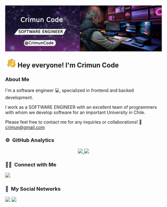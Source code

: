 <p align="center">
  <img alt="Sergie Code" src="https://raw.githubusercontent.com/crimuncode/crimuncode/main/Banner-Github-3.png">
</p>

<p align="center">
  <img alt="Hola" src="https://raw.githubusercontent.com/crimuncode/crimuncode/main/Hand%20Wave.gif" width='40' align="left">
  <h2>Hey everyone! I'm Crimun Code</h2>
</p>


### About Me

I'm a software engineer 💻, specialized in frontend and backed development.

I work as a SOFTWARE ENGINEER with an excellent team of programmers with whom we develop software for an important University in Chile.

Please feel free to contact me for any inquiries or collaborations! 📧 crimun@gmail.com

### ⚙️ &nbsp;GitHub Analytics

<p align="center">
  <a href="https://github.com/crimuncode">
    <img height="180em" src="https://github-readme-stats-eight-theta.vercel.app/api?username=crimuncode&show_icons=true&theme=algolia&include_all_commits=true&count_private=true">
    <img height="180em" src="https://github-readme-stats-eight-theta.vercel.app/api/top-langs/?username=crimuncode&layout=compact&langs_count=8&theme=algolia">
  </a>
</p>

### 🤝🏻 &nbsp;Connect with Me

<p align="left">
  <a href="mailto:crimun@gmail.com"><img src="https://img.shields.io/badge/-crimun@gmail.com-D14836?style=flat&logo=Gmail&logoColor=white"></a>
</p>

### 🔗 &nbsp;My Social Networks

<p align="left">
  <a href="https://www.youtube.com/@crimun"><img src="https://img.shields.io/badge/youtube%20-%23FF0000.svg?&style=flat&logo=YouTube&logoColor=white"></a>
  <a href="https://twitter.com/crimun"><img src="https://img.shields.io/badge/twitter-%231DA1F2.svg?&style=flat&logo=twitter&logoColor=white"></a>
  <!-- <a href="https://instagram.com/sergiecode"><img src="https://img.shields.io/badge/instagram%20-%23E4405F.svg?&style=flat&logo=Instagram&logoColor=white"></a> -->
  <!-- <a href="https://facebook.com/sergiecodeok"><img src="https://img.shields.io/badge/facebook-%231877F2.svg?&style=flat&logo=facebook&logoColor=white"></a> -->
  <!-- <a href="https://www.linkedin.com/in/sergiecode"><img src="https://img.shields.io/badge/linkedin%20-%230077B5.svg?&style=flat&logo=linkedin&logoColor=white"></a> -->
</p>